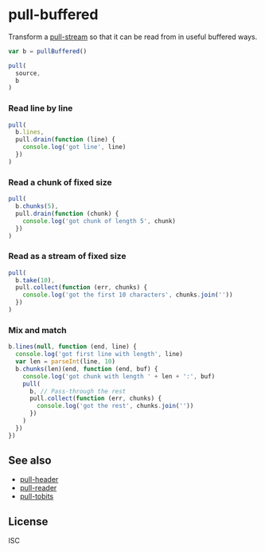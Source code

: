 # pull-buffered

Transform a [pull-stream](https://github.com/dominictarr/pull-stream) so that
it can be read from in useful buffered ways.

```js
var b = pullBuffered()

pull(
  source,
  b
)
```

### Read line by line
```js
pull(
  b.lines,
  pull.drain(function (line) {
    console.log('got line', line)
  })
)
```

### Read a chunk of fixed size
```js
pull(
  b.chunks(5),
  pull.drain(function (chunk) {
    console.log('got chunk of length 5', chunk)
  })
)
```

### Read as a stream of fixed size
```js
pull(
  b.take(10),
  pull.collect(function (err, chunks) {
    console.log('got the first 10 characters', chunks.join(''))
  })
)
```

### Mix and match
```js
b.lines(null, function (end, line) {
  console.log('got first line with length', line)
  var len = parseInt(line, 10)
  b.chunks(len)(end, function (end, buf) {
    console.log('got chunk with length ' + len + ':', buf)
    pull(
      b, // Pass-through the rest
      pull.collect(function (err, chunks) {
        console.log('got the rest', chunks.join(''))
      })
    )
  })
})
```

## See also

- [pull-header](https://github.com/dominictarr/pull-header)
- [pull-reader](https://github.com/dominictarr/pull-reader)
- [pull-tobits](https://github.com/DamonOehlman/pull-tobits)

## License

ISC
